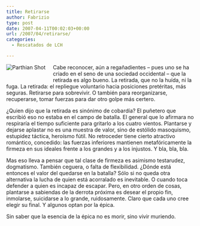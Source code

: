 ```yaml
---
title: Retirarse
author: Fabrizio
type: post
date: 2007-04-11T00:02:03+00:00
url: /2007/04/retirarse/
categories:
  - Rescatados de LCH

---
```

<img src="https://i2.wp.com/www.ffbg.net/parto.gif?w=780" border="0" align="left" style="margin-right:20px;margin-bottom:20px;" title="Parthian Shot" data-recalc-dims="1" /> Cabe reconocer, aún a regañadientes &#8211; pues uno se ha criado en el seno de una sociedad occidental &#8211; que la retirada es algo bueno. La retirada, que no la huída, ni la fuga. La retirada: el repliegue voluntario hacia posiciones pretéritas, más seguras. Retirarse para sobrevivir. O también para reorganizarse, recuperarse, tomar fuerzas para dar otro golpe más certero.

¿Quien dijo que la retirada es sinónimo de cobardía? El puñetero que escribió eso no estaba en el campo de batalla. El general que lo afirmara no respiraría el tiempo suficiente para gritarlo a los cuatro vientos. Plantarse y dejarse aplastar no es una muestra de valor, sino de estólido masoquismo, estupidez táctica, heroísmo fútil. No retroceder tiene cierto atractivo romántico, concedido: las fuerzas inferiores mantienen metafóricamente la firmeza en sus ideales frente a los grandes y a los injustos. Y bla, bla, bla.

Mas eso lleva a pensar que tal clase de firmeza es asimismo testarudez, dogmatismo. También ceguera, o falta de flexibilidad. ¿Dónde está entonces el valor del quedarse en la batalla? Sólo si no queda otra alternativa la lucha de quien está acorralado es inevitable. O cuando toca defender a quien es incapaz de escapar. Pero, en otro orden de cosas, plantarse a sabiendas de la derrota próxima es desear el propio fin, inmolarse, suicidarse a lo grande, ruidosamente. Claro que cada uno cree elegir su final. Y algunos optan por la épica. 

Sin saber que la esencia de la épica no es morir, sino vivir muriendo.